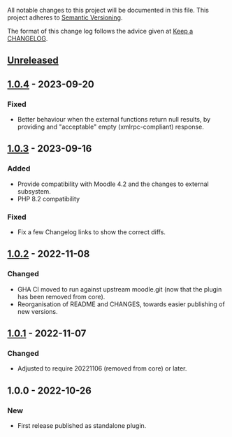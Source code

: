 All notable changes to this project will be documented in this file.
This project adheres to [Semantic Versioning](http://semver.org/).

The format of this change log follows the advice given at [Keep a CHANGELOG](http://keepachangelog.com).

## [Unreleased]

## [1.0.4] - 2023-09-20
### Fixed
- Better behaviour when the external functions return null results, by providing and "acceptable" empty (xmlrpc-compliant) response.

## [1.0.3] - 2023-09-16
### Added
- Provide compatibility with Moodle 4.2 and the changes to external subsystem.
- PHP 8.2 compatibility

### Fixed
- Fix a few Changelog links to show the correct diffs.

## [1.0.2] - 2022-11-08
### Changed
- GHA CI moved to run against upstream moodle.git (now that the plugin has been removed from core).
- Reorganisation of README and CHANGES, towards easier publishing of new versions.

## [1.0.1] - 2022-11-07
### Changed
- Adjusted to require 20221106 (removed from core) or later.

## 1.0.0 - 2022-10-26
### New
- First release published as standalone plugin.

[Unreleased]: https://github.com/moodlehq/moodle-webservice_xmlrpc/compare/1.0.4...main
[1.0.4]: https://github.com/moodlehq/moodle-webservice_xmlrpc/compare/1.0.3...1.0.4
[1.0.3]: https://github.com/moodlehq/moodle-webservice_xmlrpc/compare/1.0.2...1.0.3
[1.0.2]: https://github.com/moodlehq/moodle-webservice_xmlrpc/compare/1.0.1...1.0.2
[1.0.1]: https://github.com/moodlehq/moodle-webservice_xmlrpc/compare/1.0.0...1.0.1

